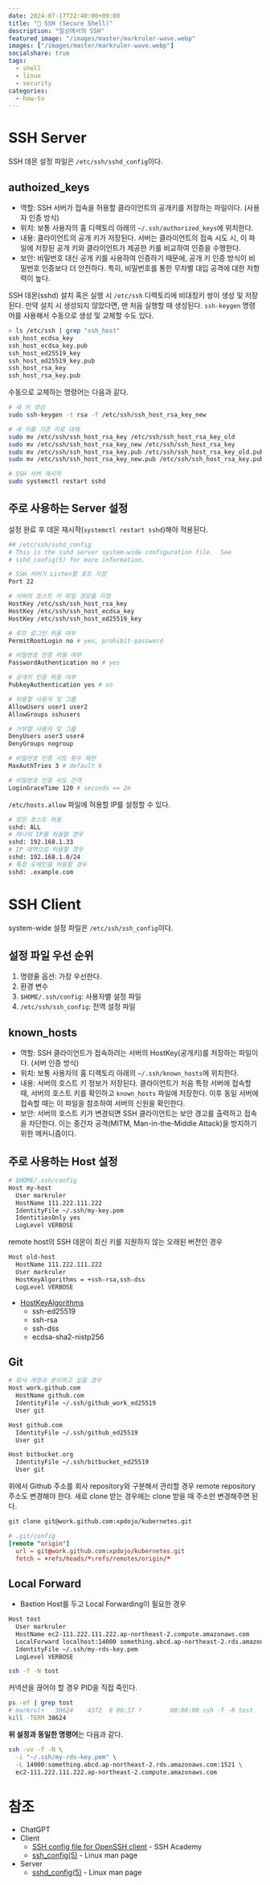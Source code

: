 ```yaml
---
date: 2024-07-17T22:40:00+09:00
title: "🤫 SSH (Secure Shell)"
description: "일상에서의 SSH"
featured_image: "/images/master/markruler-wave.webp"
images: ["/images/master/markruler-wave.webp"]
socialshare: true
tags:
  - shell
  - linux
  - security
categories:
  - how-to
---
```


# SSH Server

SSH 데몬 설정 파일은 `/etc/ssh/sshd_config`이다.

## authoized_keys

- 역할: SSH 서버가 접속을 허용할 클라이언트의 공개키를 저장하는 파일이다. (사용자 인증 방식)
- 위치: 보통 사용자의 홈 디렉토리 아래의 `~/.ssh/authorized_keys`에 위치한다.
- 내용: 클라이언트의 공개 키가 저장된다.
  서버는 클라이언트의 접속 시도 시,
  이 파일에 저장된 공개 키와 클라이언트가 제공한 키를 비교하여 인증을 수행한다.
- 보안: 비밀번호 대신 공개 키를 사용하여 인증하기 때문에,
  공개 키 인증 방식이 비밀번호 인증보다 더 안전하다.
  특히, 비밀번호를 통한 무차별 대입 공격에 대한 저항력이 높다.

SSH 데몬(sshd) 설치 혹은 실행 시 `/etc/ssh` 디렉토리에 비대칭키 쌍이 생성 및 저장된다.
만약 설치 시 생성되지 않았다면, 맨 처음 실행할 때 생성된다.
`ssh-keygen` 명령어를 사용해서 수동으로 생성 및 교체할 수도 있다.

```sh
> ls /etc/ssh | grep "ssh_host"
ssh_host_ecdsa_key
ssh_host_ecdsa_key.pub
ssh_host_ed25519_key
ssh_host_ed25519_key.pub
ssh_host_rsa_key
ssh_host_rsa_key.pub
```

수동으로 교체하는 명령어는 다음과 같다.

```sh
# 새 키 생성
sudo ssh-keygen -t rsa -f /etc/ssh/ssh_host_rsa_key_new

# 새 키를 기존 키로 대체
sudo mv /etc/ssh/ssh_host_rsa_key /etc/ssh/ssh_host_rsa_key_old
sudo mv /etc/ssh/ssh_host_rsa_key_new /etc/ssh/ssh_host_rsa_key
sudo mv /etc/ssh/ssh_host_rsa_key.pub /etc/ssh/ssh_host_rsa_key_old.pub
sudo mv /etc/ssh/ssh_host_rsa_key_new.pub /etc/ssh/ssh_host_rsa_key.pub

# SSH 서버 재시작
sudo systemctl restart sshd
```

## 주로 사용하는 Server 설정

설정 완료 후 데몬 재시작(`systemctl restart sshd`)해야 적용된다.

```sh
## /etc/ssh/sshd_config
# This is the sshd server system-wide configuration file.  See
# sshd_config(5) for more information.

# SSH 서버가 Listen할 포트 지정
Port 22

# 서버의 호스트 키 파일 경로를 지정
HostKey /etc/ssh/ssh_host_rsa_key
HostKey /etc/ssh/ssh_host_ecdsa_key
HostKey /etc/ssh/ssh_host_ed25519_key

# 루트 로그인 허용 여부
PermitRootLogin no # yes, prohibit-password

# 비밀번호 인증 허용 여부
PasswordAuthentication no # yes

# 공개키 인증 허용 여부
PubkeyAuthentication yes # no

# 허용할 사용자 및 그룹
AllowUsers user1 user2
AllowGroups sshusers

# 거부할 사용자 및 그룹
DenyUsers user3 user4
DenyGroups nogroup

# 비밀번호 인증 시도 횟수 제한
MaxAuthTries 3 # default 6

# 비밀번호 인증 시도 간격
LoginGraceTime 120 # seconds == 2m
```

`/etc/hosts.allow` 파일에 허용할 IP를 설정할 수 있다.

```sh
# 모든 호스트 허용
sshd: ALL
# 하나의 IP를 허용할 경우
sshd: 192.168.1.33
# IP 대역으로 허용할 경우
sshd: 192.168.1.0/24
# 특정 도메인을 허용할 경우
sshd: .example.com
```

# SSH Client

system-wide 설정 파일은 `/etc/ssh/ssh_config`이다.

## 설정 파일 우선 순위

1. 명령줄 옵션: 가장 우선한다.
2. 환경 변수
3. `$HOME/.ssh/config`: 사용자별 설정 파일
4. `/etc/ssh/ssh_config`: 전역 설정 파일

## known_hosts

- 역할: SSH 클라이언트가 접속하려는 서버의 HostKey(공개키)를 저장하는 파일이다. (서버 인증 방식)
- 위치: 보통 사용자의 홈 디렉토리 아래의 `~/.ssh/known_hosts`에 위치한다.
- 내용: 서버의 호스트 키 정보가 저장된다.
  클라이언트가 처음 특정 서버에 접속할 때,
  서버의 호스트 키를 확인하고 `known_hosts` 파일에 저장한다.
  이후 동일 서버에 접속할 때는 이 파일을 참조하여 서버의 신원을 확인한다.
- 보안: 서버의 호스트 키가 변경되면 SSH 클라이언트는 보안 경고를 출력하고 접속을 차단한다.
  이는 중간자 공격(MITM, Man-in-the-Middle Attack)을 방지하기 위한 메커니즘이다.

## 주로 사용하는 Host 설정

```sh
# $HOME/.ssh/config
Host my-host
  User markruler
  HostName 111.222.111.222
  IdentityFile ~/.ssh/my-key.pem
  IdentitiesOnly yes
  LogLevel VERBOSE
```

remote host의 SSH 데몬이 최신 키를 지원하지 않는 오래된 버전인 경우

```sh
Host old-host
  HostName 111.222.111.222
  User markruler
  HostKeyAlgorithms = +ssh-rsa,ssh-dss
  LogLevel VERBOSE
```

- [HostKeyAlgorithms](https://cloud.ibm.com/docs/hp-virtual-servers?topic=hp-virtual-servers-generate_ssh)
  - ssh-ed25519
  - ssh-rsa
  - ssh-dss
  - ecdsa-sha2-nistp256

## Git

```sh
# 회사 계정과 분리하고 싶을 경우
Host work.github.com
  HostName github.com
  IdentityFile ~/.ssh/github_work_ed25519
  User git

Host github.com
  IdentityFile ~/.ssh/github_ed25519
  User git

Host bitbucket.org
  IdentityFile ~/.ssh/bitbucket_ed25519
  User git
```

위에서 Github 주소를 회사 repository와 구분해서 관리할 경우 remote repository 주소도 변경해야 한다.
새로 clone 받는 경우에는 clone 받을 때 주소만 변경해주면 된다.

```sh
git clone git@work.github.com:xpdojo/kubernetes.git
```

```toml
# .git/config
[remote "origin"]
  url = git@work.github.com:xpdojo/kubernetes.git
  fetch = +refs/heads/*:refs/remotes/origin/*
```

## Local Forward

- Bastion Host를 두고 Local Forwarding이 필요한 경우

```sh
Host tost
  User markruler
  HostName ec2-111.222.111.222.ap-northeast-2.compute.amazonaws.com
  LocalForward localhost:14000 something.abcd.ap-northeast-2.rds.amazonaws.com:1521
  IdentityFile ~/.ssh/my-rds-key.pem
  LogLevel VERBOSE
```

```sh
ssh -f -N tost
```

커넥션을 끊어야 할 경우 PID을 직접 죽인다.

```sh
ps -ef | grep tost
# markrul+   38624    4372  0 08:37 ?        00:00:00 ssh -f -N tost
kill -TERM 38624
```

**위 설정과 동일한 명령어**는 다음과 같다.

```sh
ssh -vv -f -N \
  -i "~/.ssh/my-rds-key.pem" \
  -L 14000:something.abcd.ap-northeast-2.rds.amazonaws.com:1521 \
  ec2-111.222.111.222.ap-northeast-2.compute.amazonaws.com
```

# 참조

- ChatGPT
- Client
  - [SSH config file for OpenSSH client](https://www.ssh.com/academy/ssh/config) - SSH Academy
  - [ssh_config(5)](https://linux.die.net/man/5/ssh_config) - Linux man page
- Server
  - [sshd_config(5)](https://linux.die.net/man/5/sshd_config) - Linux man page
